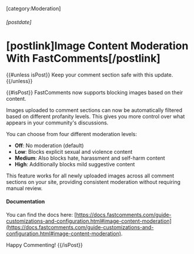 [category:Moderation]

###### [postdate]
# [postlink]Image Content Moderation With FastComments[/postlink]

{{#unless isPost}}
Keep your comment section safe with this update.
{{/unless}}

{{#isPost}}
FastComments now supports blocking images based on their content.

Images uploaded to comment sections can now be automatically filtered based on different profanity levels. This gives you more control over what appears in your community's discussions.

You can choose from four different moderation levels:

- **Off**: No moderation (default)
- **Low**: Blocks explicit sexual and violence content
- **Medium**: Also blocks hate, harassment and self-harm content  
- **High**: Additionally blocks mild suggestive content

This feature works for all newly uploaded images across all comment sections on your site, providing consistent moderation without requiring manual review.

#### Documentation

You can find the docs here: [https://docs.fastcomments.com/guide-customizations-and-configuration.html#image-content-moderation](https://docs.fastcomments.com/guide-customizations-and-configuration.html#image-content-moderation).

Happy Commenting!
{{/isPost}}